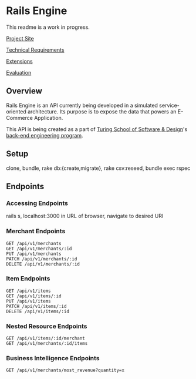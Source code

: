 # Rails Engine
This readme is a work in progress.

[Project Site](https://backend.turing.io/module3/projects/rails_engine/)

[Technical Requirements](https://backend.turing.io/module3/projects/rails_engine/requirements)

[Extensions](https://backend.turing.io/module3/projects/rails_engine/extensions)

[Evaluation](https://backend.turing.io/module3/projects/rails_engine/evaluation)

## Overview
Rails Engine is an API currently being developed in a simulated service-oriented architecture. Its purpose is to expose the data that powers an E-Commerce Application.

This API is being created as a part of [Turing School of Software & Design](https://turing.io/)'s [back-end engineering program](https://backend.turing.io/module3/).

## Setup
clone, bundle, rake db:{create,migrate}, rake csv:reseed, bundle exec rspec

## Endpoints

### Accessing Endpoints
rails s, localhost:3000 in URL of browser, navigate to desired URI

### Merchant Endpoints
```
GET /api/v1/merchants
GET /api/v1/merchants/:id
PUT /api/v1/merchants
PATCH /api/v1/merchants/:id
DELETE /api/v1/merchants/:id
```

### Item Endpoints
```
GET /api/v1/items
GET /api/v1/items/:id
PUT /api/v1/items
PATCH /api/v1/items/:id
DELETE /api/v1/items/:id
```

### Nested Resource Endpoints
```
GET /api/v1/items/:id/merchant
GET /api/v1/merchants/:id/items
```

### Business Intelligence Endpoints
```
GET /api/v1/merchants/most_revenue?quantity=x
```
